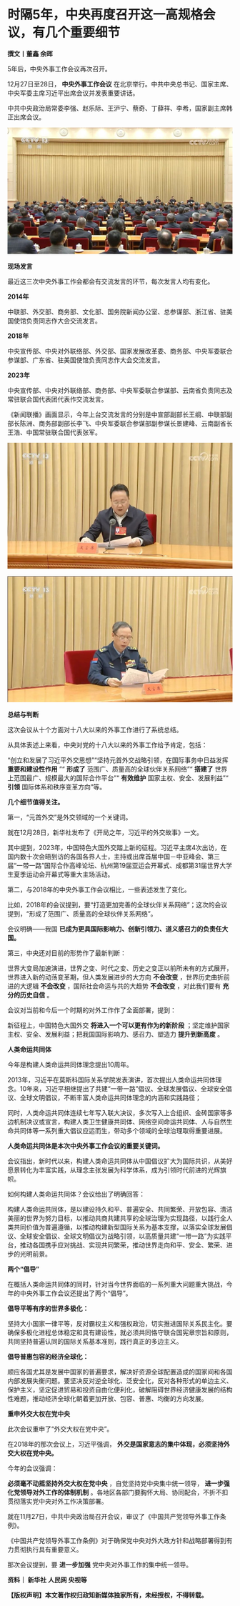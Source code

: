 # 时隔5年，中央再度召开这一高规格会议，有几个重要细节

**撰文丨董鑫 余晖**

5年后，中央外事工作会议再次召开。

12月27日至28日， **中央外事工作会议** 在北京举行。中共中央总书记、国家主席、中央军委主席习近平出席会议并发表重要讲话。

中共中央政治局常委李强、赵乐际、王沪宁、蔡奇、丁薛祥、李希，国家副主席韩正出席会议。

![96840da816e9870e63ff776b83b946b8.jpg](./时隔5年中央再度召开这一高规格会议有几个重要细节/96840da816e9870e63ff776b83b946b8.jpg)

**现场发言**

最近这三次中央外事工作会都会有交流发言的环节，每次发言人均有变化。

**2014年**

中联部、外交部、商务部、文化部、国务院新闻办公室、总参谋部、浙江省、驻美国使馆负责同志作大会交流发言。

**2018年**

中央宣传部、中央对外联络部、外交部、国家发展改革委、商务部、中央军委联合参谋部、广东省、驻美国使馆负责同志作大会交流发言。

**2023年**

中央宣传部、中央对外联络部、商务部、中央军委联合参谋部、云南省负责同志及常驻联合国代表团代表作交流发言。

《新闻联播》画面显示，今年上台交流发言的分别是中宣部副部长王纲、中联部副部长陈洲、商务部副部长李飞、中央军委联合参谋部副参谋长景建峰、云南副省长王浩、中国常驻联合国代表张军。

![5352d044ffd714a22f9f1744aedce6b4.jpg](./时隔5年中央再度召开这一高规格会议有几个重要细节/5352d044ffd714a22f9f1744aedce6b4.jpg)

![aec5951589e856ed8ec457379bc209e7.jpg](./时隔5年中央再度召开这一高规格会议有几个重要细节/aec5951589e856ed8ec457379bc209e7.jpg)

**总结与判断**

这次会议从十个方面对十八大以来的外事工作进行了系统总结。

从具体表述上来看，中央对党的十八大以来的外事工作给予肯定，包括：

“创立和发展了习近平外交思想”“坚持元首外交战略引领，在国际事务中日益发挥 **重要和建设性作用** ”“ **形成了**
范围广、质量高的全球伙伴关系网络”“ **搭建了** 世界上范围最广、规模最大的国际合作平台”“ **有效维护** 国家主权、安全、发展利益”“
**引领** 国际体系和秩序变革方向”等。

**几个细节值得关注。**

第一，“元首外交”是外交领域的一个关键词。

就在12月28日，新华社发布了《开局之年，习近平的外交故事》一文。

其中提到，2023年，中国特色大国外交踏上新的征程。习近平主席4次出访，在国内数十次会晤到访的各国各界人士，主持或出席首届中国－中亚峰会、第三届“一带一路”国际合作高峰论坛、杭州第19届亚运会开幕式、成都第31届世界大学生夏季运动会开幕式等重大主场活动。

第二，与2018年的中央外事工作会议相比，一些表述发生了变化。

比如，2018年的会议提到，要“打造更加完善的全球伙伴关系网络”；这次的会议提到，“形成了范围广、质量高的全球伙伴关系网络”。

会议明确——我国 **已成为更具国际影响力、创新引领力、道义感召力的负责任大国。**

第三，中央还对目前的形势作了最新判断：

世界大变局加速演进，世界之变、时代之变、历史之变正以前所未有的方式展开，世界进入新的动荡变革期，但人类发展进步的大方向 **不会改变**
，世界历史曲折前进的大逻辑 **不会改变** ，国际社会命运与共的大趋势 **不会改变** ，对此我们要有 **充分的历史自信** 。

会议对当前和今后一个时期的对外工作作了全面部署，提到：

新征程上，中国特色大国外交 **将进入一个可以更有作为的新阶段** ；坚定维护国家主权、安全、发展利益；把我国国际影响力、感召力、塑造力
**提升到新高度** 。

**人类命运共同体**

今年是构建人类命运共同体理念提出10周年。

2013年，习近平在莫斯科国际关系学院发表演讲，首次提出人类命运共同体理念。10年来，习近平相继提出了共建“一带一路”倡议、全球发展倡议、全球安全倡议、全球文明倡议，不断丰富人类命运共同体理念的内涵和实践路径；

同时，人类命运共同体连续七年写入联大决议，多次写入上合组织、金砖国家等多边机制决议或宣言，构建人类卫生健康共同体、网络空间命运共同体、人与自然生命共同体等一系列重大倡议应运而生，带动多个领域的全球治理取得重要进展。

**人类命运共同体是本次中央外事工作会议的重要关键词。**

会议指出，新时代以来，构建人类命运共同体从中国倡议扩大为国际共识，从美好愿景转化为丰富实践，从理念主张发展为科学体系，成为引领时代前进的光辉旗帜。

如何构建人类命运共同体？会议给出了明确回答：

构建人类命运共同体，是以建设持久和平、普遍安全、共同繁荣、开放包容、清洁美丽的世界为努力目标，以推动共商共建共享的全球治理为实现路径，以践行全人类共同价值为普遍遵循，以推动构建新型国际关系为基本支撑，以落实全球发展倡议、全球安全倡议、全球文明倡议为战略引领，以高质量共建“一带一路”为实践平台，推动各国携手应对挑战、实现共同繁荣，推动世界走向和平、安全、繁荣、进步的光明前景。

**两个“倡导”**

在概括人类命运共同体的同时，针对当今世界面临的一系列重大问题重大挑战，今年的中央外事工作会议还提出了两个“倡导”。

**倡导平等有序的世界多极化：**

坚持大小国家一律平等，反对霸权主义和强权政治，切实推进国际关系民主化。要确保多极化进程总体稳定和具有建设性，就必须共同恪守联合国宪章宗旨和原则，共同坚持普遍认同的国际关系基本准则，践行真正的多边主义。

**倡导普惠包容的经济全球化：**

顺应各国尤其是发展中国家的普遍要求，解决好资源全球配置造成的国家间和各国内部发展失衡问题。要坚决反对逆全球化、泛安全化，反对各种形式的单边主义、保护主义，坚定促进贸易和投资自由化便利化，破解阻碍世界经济健康发展的结构性难题，推动经济全球化朝着更加开放、包容、普惠、均衡的方向发展。

**重申外交大权在党中央**

此次会议重申了“外交大权在党中央”。

在2018年的那次会议上，习近平强调， **外交是国家意志的集中体现，必须坚持外交大权在党中央。**

今年的会议强调：

**必须毫不动摇坚持外交大权在党中央** ，自觉坚持党中央集中统一领导， **进一步强化党领导对外工作的体制机制**
。各地区各部门要胸怀大局、协同配合，不折不扣贯彻落实党中央对外工作决策部署。

就在11月27日，中共中央政治局召开会议，审议了《中国共产党领导外事工作条例》。

《中国共产党领导外事工作条例》对于确保党中央对外大政方针和战略部署得到有力贯彻执行具有重要意义。

那次会议提到，要 **进一步加强** 党中央对外事工作的集中统一领导。

**资料｜ 新华社 人民网 央视等**

**【版权声明】本文著作权归政知新媒体独家所有，未经授权，不得转载。**

